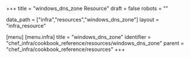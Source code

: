 +++
title = "windows_dns_zone Resource"
draft = false
robots = ""

data_path = ["infra","resources","windows_dns_zone"]
layout = "infra_resource"


[menu]
  [menu.infra]
    title = "windows_dns_zone"
    identifier = "chef_infra/cookbook_reference/resources/windows_dns_zone"
    parent = "chef_infra/cookbook_reference/resources"
+++

<!-- The contents of this page are automatically generated from the windows_dns_zone.yaml file in the data directory. -->
<!-- To suggest a change, edit the https://github.com/chef/chef/blob/master/lib/chef/resource/windows_dns_zone.rb file
      and submit a pull request to the https://github.com/chef/chef repository. -->
